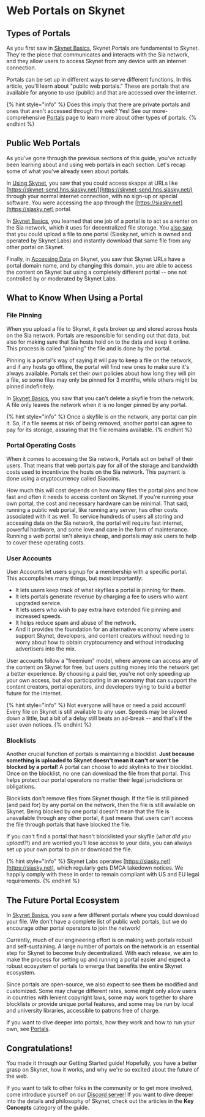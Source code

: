 # Web Portals on Skynet

## Types of Portals

As you first saw in [Skynet Basics](skynet-basics.md#skynet-is-built-on-top-of-sia), Skynet Portals are fundamental to Skynet. They're the piece that communicates and interacts with the Sia network, and they allow users to access Skynet from any device with an internet connection.

Portals can be set up in different ways to serve different functions. In this article, you'll learn about "public web portals." These are portals that are available for anyone to use \(public\) and that are accessed over the internet.

{% hint style="info" %}
Does this imply that there are private portals and ones that aren't accessed through the web? Yes! See our more-comprehensive [Portals](../key-concepts/skynet-portals/) page to learn more about other types of portals.
{% endhint %}

## Public Web Portals

As you've gone through the previous sections of this guide, you've actually been learning about and using web portals in each section. Let's recap some of what you've already seen about portals.

In [Using Skynet](using-skynet.md#file-sharing-with-skynet-send), you saw that you could access skapps at URLs like [https://skynet-send.hns.siasky.net/](https://skynet-send.hns.siasky.net/) through your normal internet connection, with no sign-up or special software. You were accessing the app through the [https://siasky.net](https://siasky.net) portal.

In [Skynet Basics](skynet-basics.md#skynet-is-built-on-top-of-sia), you learned that one job of a portal is to act as a renter on the Sia network, which it uses for decentralized file storage. You [also saw](skynet-basics.md#skynet-in-action) that you could upload a file to one portal \(Siasky.net, which is owned and operated by Skynet Labs\) and instantly download that same file from any other portal on Skynet.

Finally, in [Accessing Data](accessing-data-on-skynet.md#anatomy-of-a-skylink) on Skynet, you saw that Skynet URLs have a portal domain name, and by changing this domain, you are able to access the content on Skynet but using a completely different portal -- one not controlled by or moderated by Skynet Labs.

## What to Know When Using a Portal

### File Pinning

When you upload a file to Skynet, it gets broken up and stored across hosts on the Sia network. Portals are responsible for sending out that data, but also for making sure that Sia hosts hold on to the data and keep it online. This process is called "pinning" the file and is done by the portal.

Pinning is a portal's way of saying it will pay to keep a file on the network, and if any hosts go offline, the portal will find new ones to make sure it's always available. Portals set their own policies about how long they will pin a file, so some files may only be pinned for 3 months, while others might be pinned indefinitely.

In [Skynet Basics](skynet-basics.md#change-the-file-and-delete-the-file), you saw that you can't delete a skyfile from the network. A file only leaves the network when it is no longer pinned by any portal.

{% hint style="info" %}
Once a skyfile is on the network, any portal can pin it. So, if a file seems at risk of being removed, another portal can agree to pay for its storage, assuring that the file remains available.
{% endhint %}

### Portal Operating Costs

When it comes to accessing the Sia network, Portals act on behalf of their users. That means that web portals pay for all of the storage and bandwidth costs used to incentivize the hosts on the Sia network. This payment is done using a cryptocurrency called Siacoins.

How much this will cost depends on how many files the portal pins and how fast and often it needs to access content on Skynet. If you're running your own portal, the cost and necessary hardware can be minimal. That said, running a public web portal, like running any server, has other costs associated with it as well. To service hundreds of users all storing and accessing data on the Sia network, the portal will require fast internet, powerful hardware, and some love and care in the form of maintenance. Running a web portal isn't always cheap, and portals may ask users to help to cover these operating costs.

### User Accounts

User Accounts let users signup for a membership with a specific portal. This accomplishes many things, but most importantly:

* It lets users keep track of what skyfiles a portal is pinning for them.
* It lets portals generate revenue by charging a fee to users who want upgraded service.
* It lets users who wish to pay extra have extended file pinning and increased speeds.
* It helps reduce spam and abuse of the network.
* And it provides the foundation for an alternative economy where users support Skynet, developers, and content creators without needing to worry about how to obtain cryptocurrency and without introducing advertisers into the mix.

User accounts follow a "freemium" model, where anyone can access any of the content on Skynet for free, but users putting money into the network get a better experience. By choosing a paid tier, you're not only speeding up your own access, but also participating in an economy that can support the content creators, portal operators, and developers trying to build a better future for the internet.

{% hint style="info" %}
Not everyone will have or need a paid account! Every file on Skynet is still available to any user. Speeds may be slowed down a little, but a bit of a delay still beats an ad-break -- and that's if the user even notices.
{% endhint %}

### Blocklists

Another crucial function of portals is maintaining a blocklist. **Just because something is uploaded to Skynet doesn't mean it can't or won't be blocked by a portal!** A portal can choose to add skylinks to their blocklist. Once on the blocklist, no one can download the file from that portal. This helps protect our portal operators no matter their legal jurisdictions or obligations.

Blocklists don't remove files from Skynet though. If the file is still pinned \(and paid for\) by any portal on the network, then the file is still available on Skynet. Being blocked by one portal doesn't mean that the file is unavailable through any other portal, it just means that users can't access the file through portals that have blocked the file.

If you can't find a portal that hasn't blocklisted your skyfile \(_what did you upload?!_\) and are worried you'll lose access to your data, you can always set up your own portal to pin or download the file.

{% hint style="info" %}
Skynet Labs operates [https://siasky.net](https://siasky.net), which regularly gets DMCA takedown notices. We happily comply with these in order to remain compliant with US and EU legal requirements.
{% endhint %}

## The Future Portal Ecosystem

In [Skynet Basics](skynet-basics.md#download-the-file), you saw a few different portals where you could download your file. We don't have a complete list of public web portals, but we do encourage other portal operators to join the network!

Currently, much of our engineering effort is on making web portals robust and self-sustaining. A large number of portals on the network is an essential step for Skynet to become truly decentralized. With each release, we aim to make the process for setting up and running a portal easier and expect a robust ecosystem of portals to emerge that benefits the entire Skynet ecosystem.

Since portals are open-source, we also expect to see them be modified and customized. Some may charge different rates, some might only allow users in countries with lenient copyright laws, some may work together to share blocklists or provide unique portal features, and some may be run by local and university libraries, accessible to patrons free of charge.

If you want to dive deeper into portals, how they work and how to run your own, see [Portals](../key-concepts/skynet-portals/).

## Congratulations!

You made it through our Getting Started guide! Hopefully, you have a better grasp on Skynet, how it works, and why we're so excited about the future of the web.

If you want to talk to other folks in the community or to get more involved, come introduce yourself on our [Discord server](https://discord.gg/skynetlabs)! If you want to dive deeper into the details and philosophy of Skynet, check out the articles in the **Key Concepts** category of the guide.

